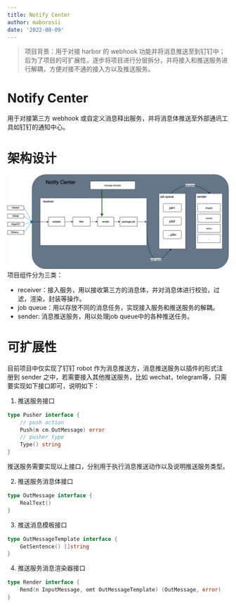 ```yaml
---
title: Notify Center
author: maborosii
date: '2022-08-09'
---
```

> 项目背景：用于对接 harbor 的 webhook 功能并将消息推送至到钉钉中；后为了项目的可扩展性，逐步将项目进行分层拆分，并将接入和推送服务进行解耦，方便对接不通的接入方以及推送服务。
# Notify Center

用于对接第三方 webhook 或自定义消息释出服务，并将消息体推送至外部通讯工具如钉钉的通知中心。
# 架构设计
![arch.png](doc/images/arch.png)
项目组件分为三类：
* receiver：接入服务，用以接收第三方的消息体，并对消息体进行校验，过滤，渲染，封装等操作。
* job queue：用以存放不同的消息任务，实现接入服务和推送服务的解耦。
* sender: 消息推送服务，用以处理job queue中的各种推送任务。

# 可扩展性
目前项目中仅实现了钉钉 robot 作为消息推送方，消息推送服务以插件的形式注册到 sender 之中，若需要接入其他推送服务，比如 wechat，telegram等，只需要实现如下接口即可，说明如下：
1. 推送服务接口
```go
type Pusher interface {
	// push action
	Push(m cm.OutMessage) error
	// pusher type
	Type() string
}
```
推送服务需要实现以上接口，分别用于执行消息推送动作以及说明推送服务类型。

2. 推送服务消息体接口
```go
type OutMessage interface {
	RealText()
}
```

3. 推送消息模板接口
```go
type OutMessageTemplate interface {
	GetSentence() []string
}
``` 

4. 推送服务消息渲染器接口
```go
type Render interface {
	Rend(n InputMessage, omt OutMessageTemplate) (OutMessage, error)
}
```


